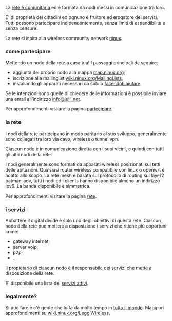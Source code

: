 La [rete è comunitaria](http://it.wikipedia.org/wiki/Wireless_community_network "wireless community network su wikipedia") ed è formata da nodi messi in comunicazione tra loro. 

E' di proprietà dei cittadini ed ognuno è fruitore ed erogatore dei servizi. Tutti possono partecipare indipendentemente, senza limiti di espandibilità e senza censure.

La rete si ispira alla wireless community network [ninux](http://wiki.ninux.org "ninux wiki").

### come partecipare

Mettendo un nodo della rete a casa tua! I passaggi principali da seguire: 

* aggiunta del proprio nodo alla mappa [map.ninux.org](http://map.ninux.org/ "map server ninux");
* iscrizione alla mailinglist [wiki.ninux.org/MailingLists](http://wiki.ninux.org/MailingLists "ninux mailinglist");
* installando gli apparati necessari da solo o [facendoti aiutare](./contatti.html "contatti").

Se le intenzioni sono quelle di chiedere delle informazioni è possibile inviare una email all'indirizzo [info@iulii.net](mailto:info@iulii.net "email contatti iulii.net").

Per approfondimenti visitare la pagina [partecipare](./partecipare.html "come partecipare").

### la rete

I nodi della rete partecipano in modo paritario al suo sviluppo, generalmente sono collegati tra loro via cavo, wireless o tunnel vpn.

Ciascun nodo è in comunicazione diretta con i suoi vicini, e quindi con tutti gli altri nodi della rete. 

I nodi generalmente sono formati da apparati wireless posizionati sui tetti delle abitazioni. Qualsiasi router wireless compatibile con linux o openwrt è adatto allo scopo. La rete mesh è basata sul protocollo di routing sul layer2 batman-adv, tutti i nodi ed i clients hanno disponibile almeno un indirizzo ipv6. La banda disponibile è simmetrica.

Per approfondimenti visitare la pagina [rete](./rete.html "apparati").

### i servizi

Abbattere il digital divide è solo uno degli obiettivi di questa rete. Ciascun nodo della rete può mettere a disposizione i servizi che ritiene più opportuni come:

* gateway internet;
* server voip;
* p2p;
* ...

Il propietario di ciascun nodo è il responsabile dei servizi che mette a disposizione della rete.

E' disponibile una lista dei [servizi attivi](./servizi.html "i servizi di iulii.net").

### legalmente?

Si può fare e c'è gente che lo fa da molto tempo in [tutto il mondo](http://wiki.ninux.org/Links#Wireless_Community_nel_Mondo "wireless community nel mondo"). Maggiori approfondimenti su [wiki.ninux.org/LeggiWireless](http://wiki.ninux.org/LeggiWireless "ninux leggi wireless").
